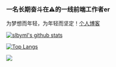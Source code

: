 ### 一名长期奋斗在⚠️的一线前端工作者er

为梦想而年轻，为年轻而坚定！[个人博客](https://slbyml.github.io/)

[![slbyml's github stats](https://github-readme-stats.vercel.app/api?username=slbyml&hide=contribs,prs&count_private=true&show_icons=true)](https://github.com/anuraghazra/github-readme-stats)

[![Top Langs](https://github-readme-stats.vercel.app/api/top-langs/?username=slbyml&hide=less&layout=compact&locale=cn)](https://github.com/anuraghazra/github-readme-stats)


![](https://komarev.com/ghpvc/?username=slbyml&color=ff69b4&label=PV+Since+2021-01-01)
